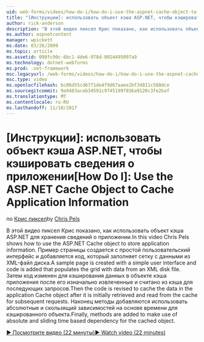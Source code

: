 ```yaml
---
uid: web-forms/videos/how-do-i/how-do-i-use-the-aspnet-cache-object-to-cache-application-information
title: "[Инструкции]: использовать объект кэша ASP.NET, чтобы кэшировать сведения о приложении | Документы Microsoft"
author: rick-anderson
description: "В этой видео пиксел Крис показано, как использовать объект кэша ASP.NET для хранения сведений о приложении. Пример страницы создается с простой пользовательский интерфейс..."
ms.author: aspnetcontent
manager: wpickett
ms.date: 03/26/2009
ms.topic: article
ms.assetid: 098fc90c-6bc1-4de6-978d-8024495097a9
ms.technology: dotnet-webforms
ms.prod: .net-framework
msc.legacyurl: /web-forms/videos/how-do-i/how-do-i-use-the-aspnet-cache-object-to-cache-application-information
msc.type: video
ms.openlocfilehash: bc06d55cd67f1de4f9d67aaee2bf34811c588dce
ms.sourcegitcommit: 9a9483aceb34591c97451997036a9120c3fe2baf
ms.translationtype: MT
ms.contentlocale: ru-RU
ms.lasthandoff: 11/10/2017
---
```

<a name="how-do-i-use-the-aspnet-cache-object-to-cache-application-information"></a><span data-ttu-id="0a23b-104">[Инструкции]: использовать объект кэша ASP.NET, чтобы кэшировать сведения о приложении</span><span class="sxs-lookup"><span data-stu-id="0a23b-104">[How Do I]: Use the ASP.NET Cache Object to Cache Application Information</span></span>
====================
<span data-ttu-id="0a23b-105">по [Крис пиксел](https://twitter.com/chrispels)</span><span class="sxs-lookup"><span data-stu-id="0a23b-105">by [Chris Pels](https://twitter.com/chrispels)</span></span>

<span data-ttu-id="0a23b-106">В этой видео пиксел Крис показано, как использовать объект кэша ASP.NET для хранения сведений о приложении.</span><span class="sxs-lookup"><span data-stu-id="0a23b-106">In this video Chris Pels shows how to use the ASP.NET Cache object to store application information.</span></span> <span data-ttu-id="0a23b-107">Пример страницы создается с простой пользовательский интерфейс и добавляется код, который заполняет сетку с данными из XML-файл диска.</span><span class="sxs-lookup"><span data-stu-id="0a23b-107">A sample page is created with a simple user interface and code is added that populates the grid with data from an XML disk file.</span></span> <span data-ttu-id="0a23b-108">Затем код изменен для кэширования данных в объекте кэша приложения после его изначально извлеченные и считано из кэша для последующих запросов.</span><span class="sxs-lookup"><span data-stu-id="0a23b-108">Then the code is revised to cache the data in the application Cache object after it is initially retrieved and read from the cache for subsequent requests.</span></span> <span data-ttu-id="0a23b-109">Наконец методы добавляются использовать абсолютные и скользящий зависимостей на основе времени для кэшированного объекта.</span><span class="sxs-lookup"><span data-stu-id="0a23b-109">Finally, methods are added to make use of absolute and sliding time based dependency for the cached object.</span></span>

[<span data-ttu-id="0a23b-110">&#9654; Посмотрите видео (22 минуты)</span><span class="sxs-lookup"><span data-stu-id="0a23b-110">&#9654; Watch video (22 minutes)</span></span>](https://channel9.msdn.com/Blogs/ASP-NET-Site-Videos/how-do-i-use-the-aspnet-cache-object-to-cache-application-information)
